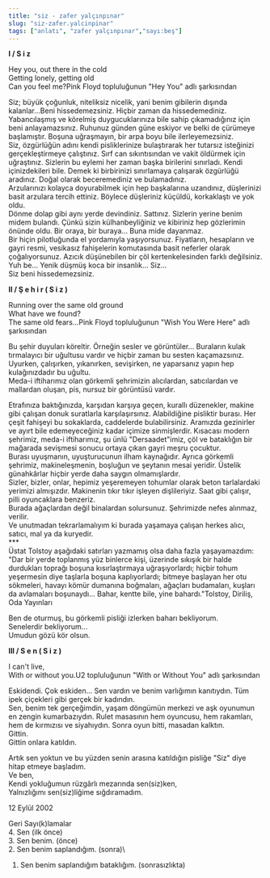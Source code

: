 ```yaml
---
title: "siz - zafer yalçınpınar"
slug: "siz-zafer.yalcinpinar"
tags: ["anlatı", "zafer yalçınpınar","sayı:beş"]
---
```


**I / S i z**

Hey you, out there in the cold  
Getting lonely, getting old\
Can you feel me?Pink Floyd topluluğunun "Hey You" adlı şarkısından

Siz; büyük çoğunluk, niteliksiz nicelik, yani benim gibilerin dışında
kalanlar...Beni hissedemezsiniz. Hiçbir zaman da hissedemediniz.
Yabancılaşmış ve körelmiş duygucuklarınıza bile sahip çıkamadığınız için
beni anlayamazsınız. Ruhunuz günden güne eskiyor ve belki de çürümeye
başlamıştır. Boşuna uğraşmayın, bir arpa boyu bile ilerleyemezsiniz.\
Siz, özgürlüğün adını kendi pisliklerinize bulaştırarak her tutarsız
isteğinizi gerçekleştirmeye çalıştınız. Sırf can sıkıntısından ve vakit
öldürmek için uğraştınız. Sizlerin bu eylemi her zaman başka birilerini
sınırladı. Kendi içinizdekileri bile. Demek ki birbirinizi sınırlamaya
çalışarak özgürlüğü aradınız. Doğal olarak beceremediniz ve
bulamadınız.\
Arzularınızı kolayca doyurabilmek için hep başkalarına uzandınız,
düşlerinizi basit arzulara tercih ettiniz. Böylece düşleriniz küçüldü,
korkaklaştı ve yok oldu.\
Dönme dolap gibi aynı yerde devindiniz. Sattınız. Sizlerin yerine benim
midem bulandı. Çünkü sizin külhanbeyliğiniz ve kibiriniz hep gözlerimin
önünde oldu. Bir oraya, bir buraya... Buna mide dayanmaz.\
Bir hiçin pilotluğunda el yordamıyla yaşıyorsunuz. Fiyatların,
hesapların ve gayri resmi, vesikasız fahişelerin komutasında basit
neferler olarak çoğalıyorsunuz. Azıcık düşünebilen bir çöl
kertenkelesinden farklı değilsiniz. Yuh be... Yenik düşmüş koca bir
insanlık... Siz...\
Siz beni hissedemezsiniz.

**II / Ş e h i r ( S i z )**

Running over the same old ground\
What have we found?\
The same old fears...Pink Floyd topluluğunun "Wish You Were Here" adlı
şarkısından

Bu şehir duyuları köreltir. Örneğin sesler ve görüntüler... Buraların
kulak tırmalayıcı bir uğultusu vardır ve hiçbir zaman bu sesten
kaçamazsınız. Uyurken, çalışırken, yıkanırken, sevişirken, ne yaparsanız
yapın hep kulağınızdadır bu uğultu.\
Meda-i iftiharımız olan görkemli şehrimizin alıcılardan, satıcılardan ve
mallardan oluşan, pis, nursuz bir görüntüsü vardır.

Etrafınıza baktığınızda, karşıdan karşıya geçen, kurallı düzenekler,
makine gibi çalışan donuk suratlarla karşılaşırsınız. Alabildiğine
pisliktir burası. Her çeşit fahişeyi bu sokaklarda, caddelerde
bulabilirsiniz. Aramızda gezinirler ve ayırt bile edemeyeceğiniz kadar
içimize sinmişlerdir. Kısacası modern şehrimiz, meda-i iftiharımız, şu
ünlü "Dersaadet"imiz, çöl ve bataklığın bir mağarada sevişmesi sonucu
ortaya çıkan gayri meşru çocuktur.\
Burası uyuşmanın, uyuşturucunun ilham kaynağıdır. Ayrıca görkemli
şehrimiz, makineleşmenin, boşluğun ve şeytanın mesai yeridir. Üstelik
günahkârlar hiçbir yerde daha saygın olmamışlardır.\
Sizler, bizler, onlar, hepimiz yeşeremeyen tohumlar olarak beton
tarlalardaki yerimizi almışızdır. Makinenin tıkır tıkır işleyen
dişlileriyiz. Saat gibi çalışır, pilli oyuncaklara benzeriz.\
Burada ağaçlardan değil binalardan solursunuz. Şehrimizde nefes alınmaz,
verilir.\
Ve unutmadan tekrarlamalıyım ki burada yaşamaya çalışan herkes alıcı,
satıcı, mal ya da kuryedir.\
\*\*\*\
Üstat Tolstoy aşağıdaki satırları yazmamış olsa daha fazla yaşayamazdım:
"Dar bir yerde toplanmış yüz binlerce kişi, üzerinde sıkışık bir halde
durdukları toprağı boşuna kısırlaştırmaya uğraşıyorlardı; hiçbir tohum
yeşermesin diye taşlarla boşuna kaplıyorlardı; bitmeye başlayan her otu
sökmeleri, havayı kömür dumanına boğmaları, ağaçları budamaları, kuşları
da avlamaları boşunaydı... Bahar, kentte bile, yine bahardı."Tolstoy,
Diriliş, Oda Yayınları

Ben de oturmuş, bu görkemli pisliği izlerken baharı bekliyorum.\
Senelerdir bekliyorum...\
Umudun gözü kör olsun.

**III / S e n ( S i z )**

I can't live,\
With or without you.U2 topluluğunun "With or Without You" adlı
şarkısından

Eskidendi. Çok eskiden... Sen vardın ve benim varlığımın kanıtıydın. Tüm
ipek çiçekleri gibi gerçek bir kadındın.\
Sen, benim tek gerçeğimdin, yaşam döngümün merkezi ve aşk oyunumun en
zengin kumarbazıydın. Rulet masasının hem oyuncusu, hem rakamları, hem
de kırmızısı ve siyahıydın. Sonra oyun bitti, masadan kalktın.\
Gittin.\
Gittin onlara katıldın.

Artık sen yoktun ve bu yüzden senin arasına katıldığın pisliğe "Siz"
diye hitap etmeye başladım.\
Ve ben,\
Kendi yokluğumun rüzgârlı mezarında sen(siz)ken,\
Yalnızlığımı sen(siz)liğime sığdıramadım.

12 Eylül 2002

Geri Sayı(k)lamalar\
4. Sen (ilk önce)\
3. Sen benim. (önce)\
2. Sen benim saplandığım. (sonra)\
1. Sen benim saplandığım bataklığım. (sonrasızlıkta)
